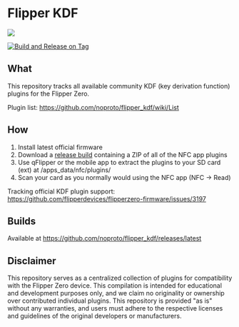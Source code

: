 # Flipper KDF

![](https://thumb.tildacdn.com/tild3332-3839-4061-b663-363464303432/-/resize/214x/-/format/webp/noroot.png)

[![Build and Release on Tag](https://github.com/noproto/flipper_kdf/actions/workflows/dist.yml/badge.svg)](https://github.com/noproto/flipper_kdf/actions/workflows/dist.yml)

## What

This repository tracks all available community KDF (key derivation function) plugins for the Flipper Zero.

Plugin list: https://github.com/noproto/flipper_kdf/wiki/List

## How

1. Install latest official firmware
2. Download a [release build](https://github.com/noproto/flipper_kdf/releases/latest) containing a ZIP of all of the NFC app plugins
3. Use qFlipper or the mobile app to extract the plugins to your SD card (ext) at /apps_data/nfc/plugins/
4. Scan your card as you normally would using the NFC app (NFC -> Read)

Tracking official KDF plugin support: https://github.com/flipperdevices/flipperzero-firmware/issues/3197

## Builds

Available at https://github.com/noproto/flipper_kdf/releases/latest

## Disclaimer

This repository serves as a centralized collection of plugins for compatibility with the Flipper Zero device. This compilation is intended for educational and development purposes only, and we claim no originality or ownership over contributed individual plugins. This repository is provided "as is" without any warranties, and users must adhere to the respective licenses and guidelines of the original developers or manufacturers.
